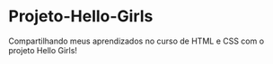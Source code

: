 # Projeto-Hello-Girls
Compartilhando meus aprendizados no curso de HTML e CSS com o projeto Hello Girls!
